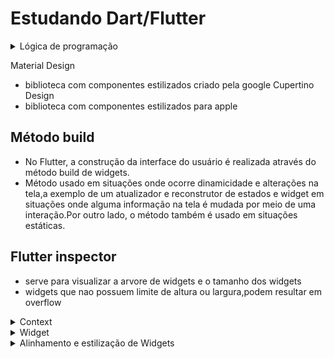 # Estudando Dart/Flutter

<details>
 <summary>Lógica de programação</summary>

 <details>
  <summary>Future</summary>

  O método Future é utilizado para realizar operações assíncronas
  
  ```
  Future<TipoRetorno> nomeFuncao(Tipo parametro parametero) async {
   
   return someValue;  // ou throw SomeException;
  }

  ```
  
 </details>
</details>

Material Design
 - biblioteca com componentes estilizados criado pela google
Cupertino Design
 - biblioteca com componentes estilizados para apple

## Método build
 - No Flutter, a construção da interface do usuário é realizada através do método build de widgets.
 - Método usado em situações onde ocorre dinamicidade e alterações na tela,a exemplo de um atualizador e reconstrutor de estados e widget em situações onde alguma informação na tela é mudada por meio de uma interação.Por outro lado, o  método também é usado em situações estáticas.

## Flutter inspector
 - serve para visualizar a arvore de widgets e o tamanho dos widgets
 - widgets que nao possuem limite de altura ou largura,podem resultar em overflow

<details>
 <summary>Context</summary>
 
 ## Context
 - Os widgets sao organizados de forma hierarquica em uma arvore de widgets ,mas por si so, os widgets nao conhecem o seu grau de parentescos com outros widgets.
 - O metodo BuildContext serve exatamente para localizar,levar informacoes e informar grau de parentesco.
 - As informacoes de context so podem ser obtidas no fluxo de baixo para cima,ou seja, filho para pai.
 

 
 ### Exemplos práticos para entender o context

 *Build context - contexto de construcao*
 ----------------------------------------

 #### Exemplo 1: Acionando o snackbar por meio de um botão

- ScaffoldMessenger.of(context): Aqui, estamos usando o ScaffoldMessenger para acessar o Scaffold mais próximo na árvore de widgets.
O Scaffold é responsável por exibir elementos de interface do usuário, como barras de aplicativos, gavetas e, neste caso, o SnackBar.

- showSnackBar(SnackBar(...)): Ao chamar showSnackBar, estamos indicando ao Scaffold que exiba um SnackBar na parte inferior da tela.

- content: Text('Texto alterado!'): O conteúdo do SnackBar é definido como um texto informando que o texto foi alterado.

- context: O context é passado como argumento para ScaffoldMessenger.of para informar ao Flutter sobre a posição do widget na árvore de widgets.
O BuildContext é necessário para que o Flutter saiba onde exibir o SnackBar na hierarquia de widgets.
 
 ```dart
 import 'package:flutter/material.dart';

void main() {
  runApp(const MyApp());
}

class MyApp extends StatelessWidget {
  const MyApp({Key? key});

  @override
  Widget build(BuildContext context) {
    return MaterialApp(
      home: Scaffold(
        appBar: AppBar(
          title: Text('Context'),
        ),
        body: Botao(),
      ),
    );
  }
}

class Botao extends StatefulWidget {
  @override
  _Botao createState() => _Botao();
}

class _Botao extends State<Botao> {
  @override
  Widget build(BuildContext context) {
    return Container(
        child: Stack(children: [
      ElevatedButton(
          onPressed: () {
            ScaffoldMessenger.of(context)
                .showSnackBar(SnackBar(content: Text('Texto alterado')));
          },
          child: Text('Clique aqui'))
    ]));
  }
}

 ```

#### Exemplo 2: Navegação de telas

- Neste exemplo, quando o onPressed é acionado no ElevatedButton, o context passado para Navigator.of(context).push
refere-se ao contexto do widget TelaA, que é o contexto em torno do botão que está sendo pressionado.

- Ao fornecer esse contexto, o Flutter sabe onde na árvore de widgets a ação de navegação está ocorrendo.

- Dentro do builder, uma nova instância da TelaB é criada. O BuildContext é passado como um parâmetro para essa função,
fornecendo informações sobre o contexto do widget no qual a navegação está ocorrendo. Isso é essencial porque permite
ao Flutter construir a TelaB de acordo com a hierarquia de widgets existente.

- Observe que em `Navigator.of(context).push` é ultilado o context para recuperar o contexto da TelaA criada com o metodo Widget build
e que após isso o metodo build é usado novamente na linha 29 para fornecer informacoes do widget TelaB



```dart
import 'package:flutter/material.dart';

void main() {
  runApp(MyApp());
}

class MyApp extends StatelessWidget {
  @override
  Widget build(BuildContext context) {
    return MaterialApp(
      home: TelaA(),
    );
  }
}

class TelaA extends StatelessWidget {
  @override
  Widget build(BuildContext context) {
    return Scaffold(
      appBar: AppBar(
        title: Text('Tela A'),
      ),
      body: Center(
        child: ElevatedButton(
          onPressed: () {
            // Use o BuildContext para navegar para TelaB
            Navigator.of(context).push(
              MaterialPageRoute(
                builder: (BuildContext context) {
                  return TelaB();
                },
              ),
            );
          },
          child: Text('Ir para Tela B'),
        ),
      ),
    );
  }
}

class TelaB extends StatelessWidget {
  @override
  Widget build(BuildContext context) {
    return Scaffold(
      appBar: AppBar(
        title: Text('Tela B'),
      ),
      body: Center(
        child: Text('Esta é a Tela B'),
      ),
    );
  }
}

```



 
</details>

<details>
 <summary>Widget</summary>

 

 ## Widget
 - Um widget pode ser interpretado como as tags html que exibem algum tipo de conteúdo ou agrupam conteúdos,exemplo: textos, botoẽs, divs, imagem e etc.

### StatefulWidget
  - Widget utilizado em situações em que parte da interface do usuário precisa ser atualizada dinâmicamente, exemplo: Ao clicar em um botão, +1 deve ser incrementado em uma variável e exibido na tela.

#### createState()
 - createState() é chamado uma vez durante a inicialização do widget.
 - Ele deve retornar uma nova instância de uma classe que estende State.
 - A instância da classe de estado fica associada a um único widget e é usada para armazenar e gerenciar o estado mutável desse widget.

#### Classe que implementa StatefulWidget
 - Responsável por definir a estrutura e configurações de armazenamento de estado.

#### Classe que implementa State
 - Responsável por manter o estado.

```dart
import 'package:flutter/material.dart';

void main() {
  runApp(const MyApp());
}

class MyApp extends StatelessWidget{
  
  
  const MyApp({Key? key}) : super(key: key);

  @override
  Widget build(BuildContext context){

    return MaterialApp(
      title:'AULA 2',
      home: Scaffold(
        appBar: AppBar(
          title: Text('StateFullWidget'),
        ),
        body: Teste(),
        
      )
    );
  }
}

class Teste extends StatefulWidget{
  const Teste({Key? key}) : super(key: key);

  @override
  _Teste createState() => _Teste();
}

class _Teste extends State<Teste>{
  int contador = 0;

  void _incrementador(){
    setState((){
      contador++;
    });
  }


  @override
  Widget build(BuildContext context){
    return Container(
      child: Column(
        children: [
          Text('contado: ${contador}'),
          ElevatedButton(
            onPressed: (){_incrementador();},
            child: Text('Clique em mim!'))
        ]
      )
    );
  }  
}
```
 

### Tipos de widgets

#### Container
 - Um Container é um agrupador de widgets, a exemplo de uma div.
 - O comportamento padrão de um container é ocupar todo espaço do seu componente pai, então em casos de Containers aninhados, pode ocorrer comportamentos não esperados, como sopreposição.

#### Column

#### Stack
 - O Widget Stack é uma alternativa ao Container. O Stack permite agrupamento de widgets e aninhamento de outras Stacks
 - O Stack sozinho não possui dimensāo e dessa forma não é possível definir uma cor de fundo.O Stack só possui dimensão se ele possuir um filho ou seja filho de outro widget, a exemplo de um Container.



#### ListView
 - O ListView serve para criar uma coluna dinâmica de widgets e permite a rolagem da tela.

*Componente Tarefa*
```dart
class Tarefa extends StatelessWidget {
  
  final String nome;
  const Tarefa(this.nome, {Key? key}) : super(key: key);

  @override
  Widget build(BuildContext context) {
    return Padding(
      padding: const EdgeInsets.all(8.0),
      child: Container(
        child: Stack(
          children: [
          // O último container está sobreposto em cima do primeiro
            Container(
              color: Colors.blue,
              height: 140,
            ),
            Container(
              color: Colors.white30,
              height: 100,
              child: Row(
                mainAxisAlignment: MainAxisAlignment.spaceBetween,
                children: [
                  Container(
                    color: Colors.black26,
                    width: 72,
                    height: 100,
                  ),
                  Text(nome),
                  ElevatedButton(
                    onPressed: () {},
                    child: const Icon(Icons.arrow_drop_up),
                  ),
                ],
              ),
            ),
          ],
        ),
      ),
    );
  }   
}
```
```dart
lass MyApp extends StatelessWidget {
  const MyApp({Key? key});

  @override
  Widget build(BuildContext context) {
    return MaterialApp(
      title: 'Flutter Demo',
      theme: ThemeData(
        primarySwatch: Colors.green,
      ),
      home: Scaffold(
          appBar: AppBar(
            title: const Text('Minhas tarefas'),
          ),
          body: ListView(
            children: [
              Tarefa('Aprendendo Java'),
              Tarefa('Aprendendo Flutter'),
              Tarefa('Aprendendo Kotlin'),
              Tarefa('Aprendendo Kotlin'),
              Tarefa('Aprendendo Kotlin'),
              Tarefa('Aprendendo Kotlin'),
              Tarefa('Aprendendo Kotlin'),
              Tarefa('Aprendendo Kotlin'),
              Tarefa('Aprendendo Kotlin')
            ]
          ),
          floatingActionButton: FloatingActionButton(onPressed: () {})),
    );
  }
}
```

#### Scaffold, material design
 - Scaffold é um widget que fornece uma estrutura visual básica para um aplicativo móvel. Ele serve como um "esqueleto" para o layout da sua interface do usuário.
 
##### Elementos que Scaffold disponibiliza

##### AppBar
 - É a barra superior que geralmente contém o título do aplicativo e possivelmente ações, como botões de navegação ou de ação.
 
##### Body
 - É a área principal do conteúdo da tela. Pode conter qualquer widget, como listas, colunas, linhas, etc. É definida usando a propriedade body.
 
##### home
 - Define qual será a tela inicial do aplicativo
 - home serve para indicar que a tela inicial será definida por Scaffold

<details>
 <summary>Formulários</summary>

 ## Formulários

 ### Manipulando inputs

 #### TextFormField
 ##### Controller
  - A Classe TextEditingController permite controlar e manipular o texto no campo de entrada ```TextFormField``` e o Controller é a instância dessa classe.

 ##### Como usar o método onChanged

 *Utilizando onChanged para monitorar um input*

  - onChanged recebe em seu parâmetro o atributo text da classe TextEditingController e no seu escopo recebe o método setState para atualizar em especifico o valor de inputImgController.text.
 
 ```dart
 class CarregadorImg extends StatefulWidget{

  @override
  _CarregadorImg createState() => _CarregadorImg();
}

class _CarregadorImg extends State<CarregadorImg>{

  TextEditingController inputImgController = TextEditingController();
  //late String valueInputImg;
  
  @override
  Widget build(BuildContext context){
    return Container(
      child: Column(
        children: [
          TextFormField(
            controller: inputImgController,
            onChanged: (text){
              setState((){});
            },
            decoration: InputDecoration(
              labelText: 'Digite a URL da imagem.'),
              
          ),
          Container(
            height: 100,
            width: 100,
            child: inputImgController.text.isNotEmpty ? Image.network(
              inputImgController.text,
              fit: BoxFit.cover,
            ) : Container(),
          ),
          // TextButton(onPressed: (){}, child: Text('Clique aqui')),  
        ],
      )
    );
  }
}
```

###### Principais funcionalidades  do Controller
 - Recuperar o Texto Atual
```dart
TextEditingController nomeController = TextEditingController();
String valueInput = nomeController.text;

TextFormField(
  controller: nomeController
)
```
*Exemplo*
```dart
class Form extends StatefulWidget{

  @override
  _Form createState() => _Form(); 
}

class _Form extends State<Form>{
  TextEditingController nomeController = TextEditingController();

  @override
  Widget build(BuildContext context){

    return Container(
      child: Column(
        children: [
          TextFormField(
            controller: nomeController,
            decoration: InputDecoration(labelText: 'Digite algo'),
          ),
          TextButton(onPressed: (){print(nomeController.text);}, child: Text('Clique aqui'))
        ]
      )
    );

  }

}
```
##### validator
 - Fornece uma função de validação que verifica se o valor inserido no campo de texto é válido.
 - Deve retornar uma String com uma mensagem de erro se não foi válido e null se for válido.
 - O parâmetro value na função de validação contém o valor inserido no input.
 
#### Widget Form
 - Utilizado para agrupar e gerenciar widgets de entrada  de dados, de modo a facilitar a validação e o envio.

**GlobalKey**
 - A classe GlobalKey é uma chave global que pode ser usada para se comunicar com um objeto específico, independentemente de onde ele esteja na hierarquia de widgets.
 
**GlobalKey<State>**, subclasse de globalkey
 - Utilizada quando um widget possui um estado que você deseja acessar de fora do widget em que ele está.

**Validate**
 - O método validate percorre todos os validadores dos widgets de entrada dentro do Form e retorna true se todos os widgets são válidos.

**Validando um formulário com Autovalidate.onUserInteraction**
 - Determina se o formulário deve ser validado automaticamente à medida que os campos de entrada são alterados.
 - A validação ocorre automaticamente nos seguintes casos:
   - O usuário toca em um campo de texto.
   - O usuário digita algo no campo de texto.
   - O usuário sai do campo de texto.
  
```dart
class Formulario extends StatefulWidget {
  @override
  _Formulario createState() => _Formulario();
}

class _Formulario extends State<Formulario> {
  final GlobalKey<FormState> _formKey = GlobalKey<FormState>();
  TextEditingController controllerInputNome1 = TextEditingController();
  TextEditingController controllerInputNome2 = TextEditingController();
  String msgInputEmpty = 'Por favor, insira o seu nome.';

  @override
  Widget build(BuildContext context) {
    return Form(
      key: _formKey,
      autovalidateMode: AutovalidateMode.onUserInteraction,
      child: Column(
        children: [
          TextFormField(
            validator: (value) {
              if (value == null || value.isEmpty) {
                return msgInputEmpty;
              }
              return null;
            },
            decoration: InputDecoration(labelText: 'Digite o seu nome 1.'),
          ),
          TextFormField(
            validator: (value) {
              if (value == null || value.isEmpty) {
                return msgInputEmpty;
              }
              return null;
            },
            decoration: InputDecoration(labelText: 'Digite o seu nome 2.'),
          ),
          ElevatedButton(
            onPressed: () {
              if (_formKey.currentState!.validate()) {
                print('Dados salvos');
              }
            },
            child: Text('Salvar'),
          ),
        ],
      ),
    );
  }
}
```


```dart
Form(
  key: _formKey,
  child: Column(
    children: [
      // Adicione seus widgets de entrada aqui
      TextFormField(
       validator: (value) {
        if (value == null || value.isEmpty) {
         return 'Este campo não pode ficar em branco.';
        }
        return null;
      },
       // ... outras configurações do TextFormField
     ),

      // Outros widgets de entrada, botões, etc.
    ],
  ),
),

```
```dart
ElevatedButton(
  onPressed: () {
    if (_formKey.currentState!.validate()) {
      // Se a validação for bem-sucedida, faça algo, como enviar os dados.
      // Pode acessar os dados dos campos de texto por meio do controller ou
      // pelo método onSaved no TextFormField.
    }
  },
  child: Text('Enviar'),
),

```
```dart
```
 
</details>

### Iniciando um widget com valores dinâmicos
 - Vamos imaginar um componente que possui um widget stack filho e uma imagem como filha de stack.Vários componentes podem ser criados, mas as imagens deve ser diferente.Neste caso, sem usar a dinamicidade, todos os componentes possuíram a mesma imagem.

```dart
final String src_img
this.src_img
Image.network(src_img)
Componente(link)
```
 - Cada componente terá uma imagem diferente de forma dinâmica e não da forma hard code.

```dart
import 'package:flutter/material.dart';

void main() {
  runApp(const MyApp());
}

class MyApp extends StatelessWidget{
  const MyApp({Key? key}) : super(key: key);

  @override
  Widget build(BuildContext context){

    return MaterialApp(
      title: 'Flutter app',
      home: Scaffold(
        appBar: AppBar(
          title: Text('Teste'),
        ),
        body:Column(
          children: [
            
            Componente('https://cdn.cloudflare.steamstatic.com/steam/apps/861650/header.jpg?t=1698396735'),
            Componente('https://www.promobit.com.br/blog/wp-content/uploads/2022/05/17183905/skate.jpg')
          ]
        )
        
          
      )

    );
  }
}

class Componente extends StatelessWidget{
  
  final String src_img;
  const Componente(this.src_img, {Key? key}) : super(key: key);

  @override
  Widget build(BuildContext context){

    return Padding(
      padding:EdgeInsets.all(8.0),
      child: Container(
        color:Colors.grey,
        width: 400.0,
        height: 200.0,
          child: Stack(
            children:[
              Image.network(src_img),
            ]
          )
      )
    );
  }
    
}
```


<details>
 <summary>Janela de diálogo</summary>

 Função anônima com parâmetros nomeados
  - Função com parãmetros e valores atribuídos no próprio parâmetro da função.

 *Exemplo: vamos supor que uma função aceite 3 valores em seu parâmetro*
 ```dart
 static carro({
   String nome = 'gol',
   String marca = 'Wolksvagem',
   String cor = 'prata'
 })
 ```
 
 ```dart
 static showDialogWithMessage({
    String? message,
    bool autoHide = true,
    int durationSeconds = 4,
    bool dismissible = true,
  }) async {
    final Widget widget = Center(
      child: Container(
        padding: EdgeInsets.all(16.0),
        width: 300,
        decoration: BoxDecoration(
          color: Colors.grey[800],
          borderRadius: BorderRadius.circular(8.0)
        ),
        child: Text(
          message ?? "Ocorreu um erro. Tente novamente.",
          style: TextStyle(
            color: Colors.white,
            fontSize: 12.0, // Alterado para fonte de tamanho 12
            decoration: TextDecoration.none, // Removido sublinhado
          ),
        ),
      ),
    );

    showDialogDefault(
      widget: widget,
      autoHide: autoHide,
      durationMilli: durationSeconds * 1000,
      dismissible: dismissible,
    );
  }
 ```

showDialog
  showDialogDefault
    showDialogWithMessage

### janela de diálogo 2

```dart
import 'package:flutter/material.dart';

void main() {
  runApp(MyApp());
}

class MyApp extends StatelessWidget {
  @override
  Widget build(BuildContext context) {
    return MaterialApp(
      title: 'Flutter Alerta Exemplo',
      home: Scaffold(
        appBar: AppBar(
          title: Text('Flutter Alerta Exemplo'),
        ),
        body: Center(
          child: Builder(
            builder: (BuildContext context) {
              return ElevatedButton(
                onPressed: () {
                  _exibirAlerta(context);
                },
                child: Text('Exiba o Alerta'),
              );
            },
          ),
        ),
      ),
    );
  }

  Future<void> _exibirAlerta(BuildContext context) async {
    return showDialog(
      context: context,
      builder: (BuildContext context) {
        return AlertDialog(
          title: Text('Alerta Acionado'),
          content: Text('Esta é a mensagem do alerta.'),
          actions: <Widget>[
            TextButton(
              onPressed: () {
                Navigator.of(context).pop();
              },
              child: Text('Fechar'),
            ),
          ],
        );
      },
    );
  }
}


```
 
</details>
</details>

<details>
 <summary>Alinhamento e estilização de Widgets</summary>

 #### Exemplo de estilização de Container
```dart

 Container(
  width: 200.0,
  height: 100.0,
  color: Colors.blue,
  alignment: Alignment.center,
  margin: EdgeInsets.all(16.0),
  padding: EdgeInsets.symmetric(horizontal: 8.0, vertical: 12.0),
  child: Text(
    'Olá, Mundo!',
    style: TextStyle(color: Colors.white),
  ),
)

```
#### Exemplo de estilização de um widget Text
```dart
Text(
  'Olá, Mundo!',
  style: TextStyle(
    fontSize: 20.0,
    fontWeight: FontWeight.bold,
    color: Colors.blue,
  ),
  textAlign: TextAlign.center,
)
```

#### Padding
 - Existe duas formas de usar o padding:Adicionando padding em um widget como um Stack e adicionando padding a um componente que possui vários widgets.

```
padding: EdgeInserts
```
Métodos de EdgeInserts

 - ```all```: Espaçamento aplicado em todas as direções.
 - ```only```: Permite especificar diferentes valores para cada direção individualmente.
 - ```symmetric```: Permite especificar valores diferentes para os lados vertical e horizontal.
 - ```fromLTRB```: Permite especificar valores para as quatro direções diretamente.

*Adicionando Padding a um Container*
```dart
Container(
  padding: EdgeInsets.all(8.0), // Adiciona padding de 8 pixels em todos os lados
  child: // Seu conteúdo aqui,
)

```
*Adicionando padding a um componente com vários widgets*
```dart
Padding(
  padding: EdgeInsets.all(8.0), // Adiciona padding de 8 pixels em todos os lados
  child: Row(
    children: [
      // Seus widgets da linha aqui
    ],
  ),
)

```
Utilizando Border Radius
 - Adiciona o arredondamento em todas as bordas
  - ```borderRadius: BorderRadius.circular(10.0),```


</details>

